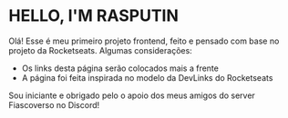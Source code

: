 # HELLO, I'M RASPUTIN

Olá! Esse é meu primeiro projeto frontend, feito e pensado com base no projeto da Rocketseats.
Algumas considerações:
- Os links desta página serão colocados mais a frente
- A página foi feita inspirada no modelo da DevLinks do Rocketseats

Sou iniciante e obrigado pelo o apoio dos meus amigos do server Fiascoverso no Discord!
